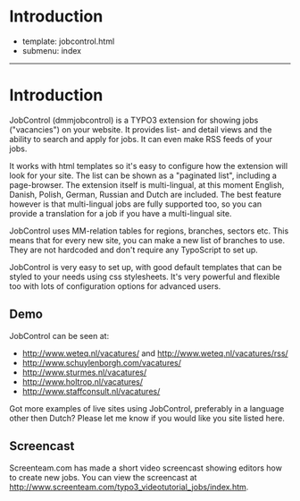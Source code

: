 # Introduction
- template: jobcontrol.html
- submenu: index
---------------------

# Introduction
JobControl (dmmjobcontrol) is a TYPO3 extension for showing jobs ("vacancies") on your website. It provides list- and detail views and the ability to search and apply for jobs. It can even make RSS feeds of your jobs.

It works with html templates so it's easy to configure how the extension will look for your site. The list can be shown as a "paginated list", including a page-browser. The extension itself is multi-lingual, at this moment English, Danish, Polish, German, Russian and Dutch are included. The best feature however is that multi-lingual jobs are fully supported too, so you can provide a translation for a job if you have a multi-lingual site.

JobControl uses MM-relation tables for regions, branches, sectors etc. This means that for every new site, you can make a new list of branches to use. They are not hardcoded and don't require any TypoScript to set up.

JobControl is very easy to set up, with good default templates that can be styled to your needs using css stylesheets. It's very powerful and flexible too with lots of configuration options for advanced users.

## Demo
JobControl can be seen at:

- http://www.weteq.nl/vacatures/ and http://www.weteq.nl/vacatures/rss/
- http://www.schuylenborgh.com/vacatures/
- http://www.sturmes.nl/vacatures/
- http://www.holtrop.nl/vacatures/
- http://www.staffconsult.nl/vacatures/

Got more examples of live sites using JobControl, preferably in a language other then Dutch? Please let me know if you would like you site listed here.


## Screencast
Screenteam.com has made a short video screencast showing editors how to create new jobs. You can view the screencast at http://www.screenteam.com/typo3_videotutorial_jobs/index.htm.
